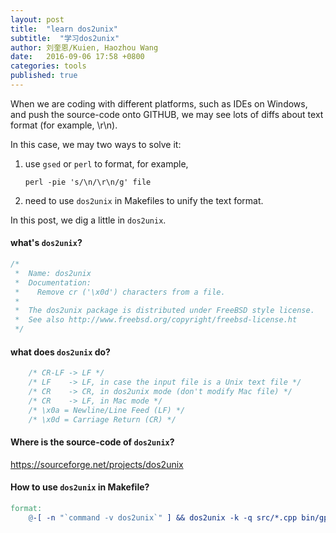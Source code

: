 ```yaml
---
layout: post
title:  "learn dos2unix"
subtitle:  "学习dos2unix"
author: 刘奎恩/Kuien, Haozhou Wang
date:   2016-09-06 17:58 +0800
categories: tools
published: true
---
```


When we are coding with different platforms, such as IDEs on Windows, and push the source-code onto GITHUB, we may see lots of diffs about text format (for example, \r\n). 

In this case, we may two ways to solve it:
1. use `gsed` or `perl` to format, for example,

	`perl -pie 's/\n/\r\n/g' file`

2. need to use `dos2unix` in Makefiles to unify the text format.


In this post, we dig a little in `dos2unix`.

#### what's `dos2unix`?

```C
/*
 *  Name: dos2unix
 *  Documentation:
 *    Remove cr ('\x0d') characters from a file.
 *
 *  The dos2unix package is distributed under FreeBSD style license.
 *  See also http://www.freebsd.org/copyright/freebsd-license.ht
 */
```

#### what does `dos2unix` do?

```C
    /* CR-LF -> LF */
    /* LF    -> LF, in case the input file is a Unix text file */
    /* CR    -> CR, in dos2unix mode (don't modify Mac file) */
    /* CR    -> LF, in Mac mode */
    /* \x0a = Newline/Line Feed (LF) */
    /* \x0d = Carriage Return (CR) */
```

#### Where is the source-code of `dos2unix`?

https://sourceforge.net/projects/dos2unix


#### How to use `dos2unix` in Makefile?

```Makefile
format:
    @-[ -n "`command -v dos2unix`" ] && dos2unix -k -q src/*.cpp bin/gpcheckcloud/*.cpp test/*.cpp include/*.h
```
